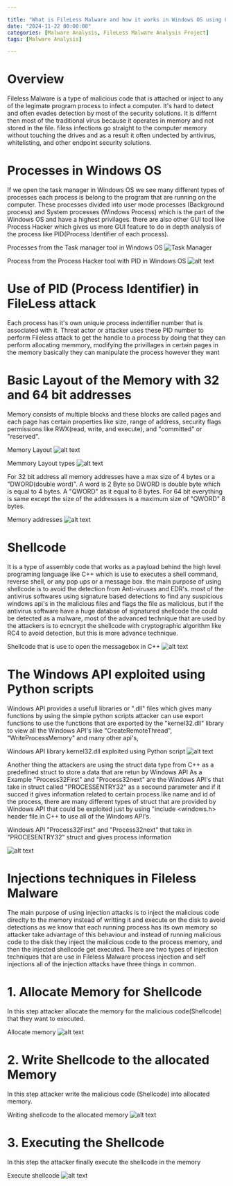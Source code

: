 ```yaml
---

title: "What is FileLess Malware and how it works in Windows OS using C++"
date: "2024-11-22 00:00:00"
categories: [Malware Analysis, FileLess Malware Analysis Project]
tags: [Malware Analysis]

---
```


# Overview

Fileless Malware is a type of malicious code that is attached or inject to any of the legimate program process to infect a computer. It's hard to detect and often evades detection by most of the security solutions. It is differnt then most of the traditional virus because it operates in memory and not stored in the file. filess infections go straight to the computer memory without touching the drives and as a result it often undected by antivirus, whitelisting, and other endpoint security solutions.


# Processes in Windows OS

If we open the task manager in Windows OS we see many different types of processes each process is belong to the program that are running on the computer. These processes divided into user mode processes (Background process) and System processes (Windows Process) which is the part of the Windows OS and have a highest privilages. there are also other GUI tool like Process Hacker which gives us more GUI feature to do in depth analysis of the process like PID(Process Identifier of each process).


Processes from the Task manager tool in Windows OS 
![Task Manager](assets\filelessmalimages\taskmanag.png)

 Process from the Process Hacker tool with PID in Windows OS
![alt text](assets\fileless_mal_proj_images\proc_hack_pid.png)

# Use of PID (Process Identifier) in FileLess attack

Each process has it's own uniquie process indentifier number that is associated with it. Threat actor or attacker uses these PID number to perform Fileless attack to get the handle to a process by doing that they can perform allocating memmory, modifying the privillages in certain pages in the memory basically they can manipulate the process however they want


# Basic Layout of the Memory with 32 and 64 bit addresses   

Memory consists of multiple blocks and these blocks are called pages and each page has certain properties like size, range of address, security flags permissions like RWX(read, write, and execute), and "committed" or "reserved".

Memory Layout
![alt text](assets\fileless_mal_proj_images\mem_layout.png)

Memmory Layout types
![alt text](assets\fileless_mal_proj_images\mem_add_type.png)

For 32 bit address all memory addresses have a max size of 4 bytes or a "DWORD(double word)". A word is 2 Byte so DWORD is double byte which is equal to 4 bytes. A "QWORD" as it equal to 8 bytes. For 64 bit everything is same except the size of the addressses is a maximum size of "QWORD" 8 bytes.  

Memory addresses
![alt text](assets\fileless_mal_proj_images\mem_addr.png)

# Shellcode

It is a type of assembly code that works as a payload behind the high level programing language like C++ which is use to executes a shell command, reverse shell, or any pop ups or a message box. the main purpose of using shellcode is to avoid the detection from Anti-viruses and EDR's. most of the antivirus softwares using signature based detections to find any suspicious windows api's in the malicious files and flags the file as malicious, but
if the antivirus software have a huge databse of signatured shellcode the could be detected as a malware, most of the advanced technique that are used by the attackers is to ecncrypt the shellcode with cryptographic algorithm like RC4 to avoid detection, but this is more advance technique. 

Shellcode that is use to open the messagebox in C++
![alt text](assets\fileless_mal_proj_images\shell_code_C++.png)

# The Windows API exploited using Python scripts

Windows API provides a usefull libraries or ".dll" files which gives many functions by using the simple python scripts attacker can use export functions to use the functions that are exported by the "kernel32.dll" library to view all the Windows API's like "CreateRemoteThread", "WriteProcessMemory" and many other api's, 

Windows API library kernel32.dll exploited using Python script
![alt text](assets\fileless_mal_proj_images\windows_api_pyht_scr.png)

Another thing the attackers are using the struct data type from C++ as a predefined struct to store a data that are retun by Windows API
As a Example "Process32First" and "Process32next" are the Windows API's that take in struct called "PROCESSENTRY32" as a secound parameter and if it succed it gives information related to certain process like name and id of the process, there are many different types of struct that are provided by Windows API that could be exploited just by using "include <windows.h> header file in C++ to use all of the Windows API's.


Windows API "Process32First" and "Process32next" that take in "PROCESENTRY32" struct and gives process information

![alt text](assets\fileless_mal_proj_images\Windows_struct_api.png)

# Injections techniques in Fileless Malware

The main purpose of using injection attacks is to inject the malicious code direclty to the memory instead of writting it and execute on the disk to avoid detections as we know that each running process has its own memory so attacker take advantage of this behaviour and instead of running malicious code to the disk they inject the malicious code to the process memory, and then the injected shellcode get executed. There are two types of injection techniques that are use in Fileless Malware process injection and self injections all of the injection attacks have three things in common.

# 1. Allocate Memory for Shellcode

In this step attacker allocate the memory for the malicious code(Shellcode) that they want to executed.

Allocate memory
![alt text](assets\fileless_mal_proj_images\allocate_mem_shell.png)

# 2. Write Shellcode to the allocated Memory

In this step attacker write the malicious code (Shellcode) into allocated memory.

Writing shellcode to the allocated memory
![alt text](assets\fileless_mal_proj_images\write_shellcode.png)

# 3. Executing the Shellcode

In this step the attacker finally execute the shellcode in the memory

Execute shellcode
![alt text](assets\fileless_mal_proj_images\exec_shellcode.png)
